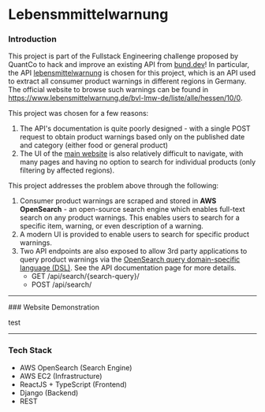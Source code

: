 # Lebensmmittelwarnung

### Introduction 

This project is part of the Fullstack Engineering challenge proposed by QuantCo to hack and improve an existing API from [bund.dev](https://bund.dev/)! In particular, the API [lebensmittelwarnung](https://lebensmittelwarnung.api.bund.dev/) is chosen for this project, which is an API used to extract all consumer product warnings in different regions in Germany. The official website to browse such warnings can be found in https://www.lebensmittelwarnung.de/bvl-lmw-de/liste/alle/hessen/10/0.

This project was chosen for a few reasons:
1. The API's documentation is quite poorly designed - with a single POST request to obtain product warnings based only on the published date and category (either food or general product)
2. The UI of the [main website](https://www.lebensmittelwarnung.de/bvl-lmw-de/liste/alle/hessen/10/0) is also relatively difficult to navigate, with many pages and having no option to search for individual products (only filtering by affected regions).

This project addresses the problem above through the following:
1. Consumer product warnings are scraped and stored in **AWS OpenSearch** - an open-source search engine which enables full-text search on any product warnings. This enables users to search for a specific item, warning, or even description of a warning.
2. A modern UI is provided to enable users to search for specific product warnings. 
3. Two API endpoints are also exposed to allow 3rd party applications to query product warnings via the [OpenSearch query domain-specific language (DSL)](https://opensearch.org/docs/latest/opensearch/query-dsl/index/). See the API documentation page for more details.
    - GET /api/search/{search-query}/
    - POST /api/search/


___

### Website Demonstration

test

___

### Tech Stack
- AWS OpenSearch (Search Engine)
- AWS EC2 (Infrastructure)
- ReactJS + TypeScript (Frontend)
- Django (Backend)
- REST
